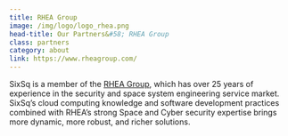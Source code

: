 ```yaml
---
title: RHEA Group
image: /img/logo/logo_rhea.png
head-title: Our Partners&#58; RHEA Group
class: partners
category: about
link: https://www.rheagroup.com/
---
```


SixSq is a member of the [RHEA Group](https://www.rheagroup.com), which has over 25 years of experience in the security and space system engineering service market. SixSq’s cloud computing knowledge and software development practices combined with RHEA’s strong Space and Cyber security expertise brings more dynamic, more robust, and richer solutions.
